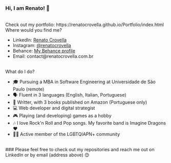 ### Hi, I am Renato! 👋
<br>
Check out my portfolio: https://renatocrovella.github.io/Portfolio/index.html
<br>
Where would you find me?
<ul>
  <li>LinkedIn: <a href="https://www.linkedin.com/in/renatocrovella/">Renato Crovella</a></li>
  <li>Instagram: <a href="https://www.instagram.com/renatocrovella/">@renatocrovella</a></li>
  <li>Behance: <a href="https://www.behance.net/renatoleiva">My Behance profile</a></li>
  <li>Email: contact@renatocrovella.com.br</li>
</ul>
<br>
What do I do?
<ul> 
<li>🎓 Pursuing a MBA in Software Engineering at Universidade de São Paulo (remote)</li>
<li>🗣️ Fluent in 3 languages (English, Italian, Portuguese)</li>
<li>📝 Writter, with 3 books published on Amazon (Portuguese only)</li>
<li>💻 Web developer and digital strategist</li>
<li>🎮 Playing (and developing) games as a hobby</li>
<li>🎶 I love Rock'n Roll and Pop songs. My favorite band is Imagine Dragons ❤️</li>
<li>🏳️‍🌈 Active member of the LGBTQIAPN+ community</li>
</ul>
<br>
### Please feel free to check out my repositories and reach me out on LinkedIn or by email (address above) 😊
